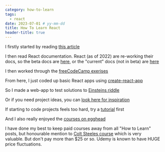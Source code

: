 ```yaml
---
category: how-to-learn
tags:
  - react
date: 2023-07-01 # yy-mm-dd
title: How To Learn React
header-title: true
---
```


I firstly started by reading [this article](https://scotch.io/starters/react/getting-started-with-react-2019-edition)

I then read React documentation. React (as of 2022) are re-working their docs, so the beta docs are [here](https://beta.reactjs.org/), or the "current" docs (not in beta) are [here](https://reactjs.org/docs/getting-started.html)

I then worked through the [freeCodeCamp exerises](https://www.freecodecamp.org/learn/front-end-libraries/#react)

From here, I just coded up basic React apps using [create-react-app](https://github.com/facebook/create-react-app#creating-an-app)

So I made a web-app to test solutions to [Einsteins riddle](https://einsteins-riddle.com/)

Or if you need project ideas, you can [look here for inspiration](https://www.freecodecamp.org/learn/front-end-libraries/#front-end-libraries-projects)

If starting to code projects feels too hard, try a [tutorial](https://reactjs.org/tutorial/tutorial.html) first

And I also really enjoyed the [courses on egghead](https://egghead.io/q/react)

I have done my best to keep paid courses away from all "How to Learn" posts, but honourable mention to [Colt Steeles course](https://www.udemy.com/course/modern-react-bootcamp/) which is very valuable. But don't pay more than $25 or so. Udemy is known to have HUGE price fluctuations.